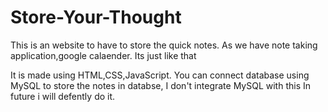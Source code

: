 # Store-Your-Thought

This is an website to have to store the quick notes.
As we have note taking application,google calaender.
Its just like that

It is made using HTML,CSS,JavaScript.
You can connect database using MySQL to store the notes in databse, I don't integrate MySQL with this
In future i will defently do it.
